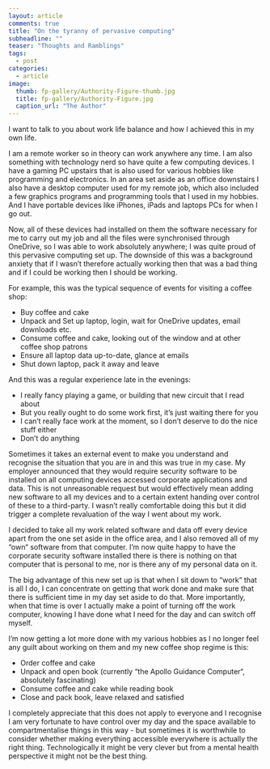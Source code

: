 ```yaml
---
layout: article
comments: true
title: "On the tyranny of pervasive computing"
subheadline: ""
teaser: "Thoughts and Ramblings"
tags:
  - post
categories:
  - article
image:
  thumb: fp-gallery/Authority-Figure-thumb.jpg
  title: fp-gallery/Authority-Figure.jpg
  caption_url: "The Author"
---
```

I want to talk to you about work life balance and how I achieved this in my own life.

I am a remote worker so in theory can work anywhere any time. I am also something with technology nerd so have quite a few computing devices.  I have a gaming PC upstairs that is also used for various hobbies like programming and electronics. In an area set aside as an office downstairs I also have a desktop computer used for my remote job, which also included a few graphics programs and programming tools that I used in my hobbies. And I have portable devices like iPhones, iPads and laptops PCs for when I go out.

Now, all of these devices had installed on them the software necessary for me to carry out my job and all the files were synchronised through OneDrive, so I was able to work absolutely anywhere; I was quite proud of this pervasive computing set up. The downside of this was a background anxiety that if I wasn’t therefore actually working then that was a bad thing and if I could be working then I should be working.

For example, this was the typical sequence of events for visiting a coffee shop:

*   Buy coffee and cake
*   Unpack and Set up laptop, login, wait for OneDrive updates, email downloads etc.
*   Consume coffee and cake, looking out of the window and at other coffee shop patrons
*   Ensure all laptop data up-to-date, glance at emails
*   Shut down laptop, pack it away and leave

And this was a regular experience late in the evenings:

*   I really fancy playing a game, or building that new circuit that I read about
*   But you really ought to do some work first, it’s just waiting there for you
*   I can’t really face work at the moment, so I don’t deserve to do the nice stuff either
*   Don’t do anything

Sometimes it takes an external event to make you understand and recognise the situation that you are in and this was true in my case. My employer announced that they would require security software to be installed on all computing devices accessed corporate applications and data. This is not unreasonable request but would effectively mean adding new software to all my devices and to a certain extent handing over control of these to a third-party. I wasn’t really comfortable doing this but it did trigger a complete revaluation of the way I went about my work.

I decided to take all my work related software and data off every device apart from the one set aside in the office area, and I also removed all of my “own“ software from that computer. I’m now quite happy to have the corporate security software installed there is there is nothing on that computer that is personal to me, nor is there any of my personal data on it.

The big advantage of this new set up is that when I sit down to “work“ that is all I do, I can concentrate on getting that work done and make sure that there is sufficient time in my day set aside to do that. More importantly, when that time is over I actually make a point of turning off the work computer, knowing I have done what I need for the day and can switch off myself.

I’m now getting a lot more done with my various hobbies as I no longer feel any guilt about working on them and my new coffee shop regime is this:

*   Order coffee and cake
*   Unpack and open book (currently “the Apollo Guidance Computer“, absolutely fascinating)
*   Consume coffee and cake while reading book
*   Close and pack book, leave relaxed and satisfied

I completely appreciate that this does not apply to everyone and I recognise I am very fortunate to have control over my day and the space available to compartmentalise things in this way - but sometimes it is worthwhile to consider whether making everything accessible everywhere is actually the right thing. Technologically it might be very clever but from a mental health perspective it might not be the best thing.